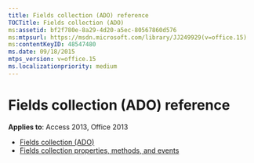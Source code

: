 ```yaml
---
title: Fields collection (ADO) reference
TOCTitle: Fields collection (ADO)
ms:assetid: bf2f780e-8a29-4d20-a5ec-80567860d576
ms:mtpsurl: https://msdn.microsoft.com/library/JJ249929(v=office.15)
ms:contentKeyID: 48547480
ms.date: 09/18/2015
mtps_version: v=office.15
ms.localizationpriority: medium
---
```


# Fields collection (ADO) reference

**Applies to**: Access 2013, Office 2013

- [Fields collection (ADO)](fields-collection-ado.md)
- [Fields collection properties, methods, and events](fields-collection-properties-methods-and-events.md)

